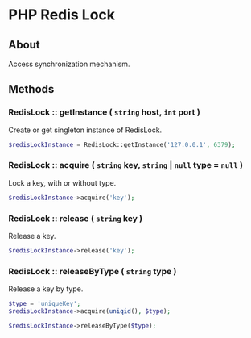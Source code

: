 # PHP Redis Lock

## About
Access synchronization mechanism.

## Methods

### RedisLock :: getInstance ( `string` host, `int` port )
Create or get singleton instance of RedisLock.

```php
$redisLockInstance = RedisLock::getInstance('127.0.0.1', 6379);
```

### RedisLock :: acquire ( `string` key, `string` | `null` type = `null` )
Lock a key, with or without type.

```php
$redisLockInstance->acquire('key');
```

### RedisLock :: release ( `string` key )
Release a key.

```php
$redisLockInstance->release('key');
```

### RedisLock :: releaseByType ( `string` type )
Release a key by type.

```php
$type = 'uniqueKey';
$redisLockInstance->acquire(uniqid(), $type);

$redisLockInstance->releaseByType($type);
```
